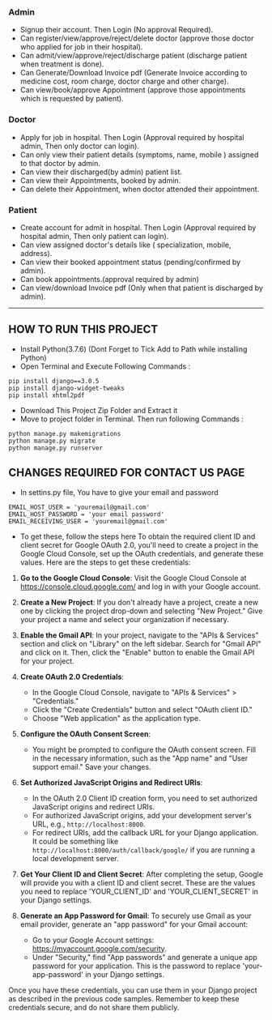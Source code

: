 ### Admin
- Signup their account. Then Login (No approval Required).
- Can register/view/approve/reject/delete doctor (approve those doctor who applied for job in their hospital).
- Can admit/view/approve/reject/discharge patient (discharge patient when treatment is done).
- Can Generate/Download Invoice pdf (Generate Invoice according to medicine cost, room charge, doctor charge and other charge).
- Can view/book/approve Appointment (approve those appointments which is requested by patient).

### Doctor
- Apply for job in hospital. Then Login (Approval required by hospital admin, Then only doctor can login).
- Can only view their patient details (symptoms, name, mobile ) assigned to that doctor by admin.
- Can view their discharged(by admin) patient list.
- Can view their Appointments, booked by admin.
- Can delete their Appointment, when doctor attended their appointment.

### Patient
- Create account for admit in hospital. Then Login (Approval required by hospital admin, Then only patient can login).
- Can view assigned doctor's details like ( specialization, mobile, address).
- Can view their booked appointment status (pending/confirmed by admin).
- Can book appointments.(approval required by admin)
- Can view/download Invoice pdf (Only when that patient is discharged by admin).

---

## HOW TO RUN THIS PROJECT
- Install Python(3.7.6) (Dont Forget to Tick Add to Path while installing Python)
- Open Terminal and Execute Following Commands :
```
pip install django==3.0.5
pip install django-widget-tweaks
pip install xhtml2pdf
```
- Download This Project Zip Folder and Extract it
- Move to project folder in Terminal. Then run following Commands :
```
python manage.py makemigrations
python manage.py migrate
python manage.py runserver
```
## CHANGES REQUIRED FOR CONTACT US PAGE
- In settins.py file, You have to give your email and password
```
EMAIL_HOST_USER = 'youremail@gmail.com'
EMAIL_HOST_PASSWORD = 'your email password'
EMAIL_RECEIVING_USER = 'youremail@gmail.com'
```
 - To get these, follow the steps here
 To obtain the required client ID and client secret for Google OAuth 2.0, you'll need to create a project in the Google Cloud Console, set up the OAuth credentials, and generate these values. Here are the steps to get these credentials:
1. **Go to the Google Cloud Console**:
   Visit the Google Cloud Console at https://console.cloud.google.com/ and log in with your Google account.

2. **Create a New Project**:
   If you don't already have a project, create a new one by clicking the project drop-down and selecting "New Project." Give your project a name and select your organization if necessary.

3. **Enable the Gmail API**:
   In your project, navigate to the "APIs & Services" section and click on "Library" on the left sidebar. Search for "Gmail API" and click on it. Then, click the "Enable" button to enable the Gmail API for your project.

4. **Create OAuth 2.0 Credentials**:
   - In the Google Cloud Console, navigate to "APIs & Services" > "Credentials."
   - Click the "Create Credentials" button and select "OAuth client ID."
   - Choose "Web application" as the application type.

5. **Configure the OAuth Consent Screen**:
   - You might be prompted to configure the OAuth consent screen. Fill in the necessary information, such as the "App name" and "User support email." Save your changes.

6. **Set Authorized JavaScript Origins and Redirect URIs**:
   - In the OAuth 2.0 Client ID creation form, you need to set authorized JavaScript origins and redirect URIs.
   - For authorized JavaScript origins, add your development server's URL, e.g., `http://localhost:8000`.
   - For redirect URIs, add the callback URL for your Django application. It could be something like `http://localhost:8000/auth/callback/google/` if you are running a local development server.

7. **Get Your Client ID and Client Secret**:
   After completing the setup, Google will provide you with a client ID and client secret. These are the values you need to replace 'YOUR_CLIENT_ID' and 'YOUR_CLIENT_SECRET' in your Django settings.

8. **Generate an App Password for Gmail**:
   To securely use Gmail as your email provider, generate an "app password" for your Gmail account:
   - Go to your Google Account settings: https://myaccount.google.com/security.
   - Under "Security," find "App passwords" and generate a unique app password for your application. This is the password to replace 'your-app-password' in your Django settings.

Once you have these credentials, you can use them in your Django project as described in the previous code samples. Remember to keep these credentials secure, and do not share them publicly.